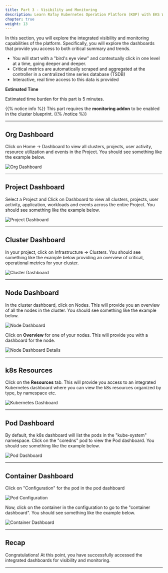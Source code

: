 ```yaml
---
title: Part 3 - Visibility and Monitoring 
description: Learn Rafay Kubernetes Operation Platform (KOP) with EKS Workshop. Rafay is a SaaS-first Kubernetes Operations Platform with enterprise-class scalability.
chapter: true
weight: 13
---
```


In this section, you will explore the integrated visibility and monitoring capabilities of the platform. Specifically, you will explore the dashboards that provide you access to both critical summary and trends. 

<!--
TODO: Rafay team - add why it is important, use case\scenario, problem statement\task\solution\expected result. Right now it has only screenshots of Rafay and no story. There should be the problem statement and learning objective how to address it
-->

- You will start with a "bird's eye view" and contextually click in one level at a time, going deeper and deeper. 
- Critical metrics are automatically scraped and aggregated at the controller in a centralized time series database (TSDB)
- Interactive, real time access to this data is provided

**Estimated Time**

Estimated time burden for this part is 5 minutes. 

<!--
TODO: Rafay team - add steps how to enable monitoring addon, what is it and link to the documentation
-->
{{% notice info %}}
This part requires the **monitoring addon** to be enabled in the cluster blueprint. 
{{% /notice %}}

---

## Org Dashboard

Click on Home -> Dashboard to view all clusters, projects, user activity, resource utilization and events in the Project. You should see something like the example below.

![Org Dashboard](/images/org_dashboard.png)

---

## Project Dashboard

Select a Project and Click on Dashboard to view all clusters, projects, user activity, application, workloads and events across the entire Project. You should see something like the example below.

![Project Dashboard](/images/project_dashboard.png)

---

## Cluster Dashboard 

In your project, click on Infrastructure -> Clusters. You should see something like the example below providing an overview of critical, operational metrics for your cluster. 

![Cluster Dashboard](/images/cluster_dashboard.png)

--- 

## Node Dashboard

In the cluster dashboard, click on Nodes. This will provide you an overview of all the nodes in the cluster. You should see something like the example below.

![Node Dashboard](/images/node_dashboard.png)

Click on **Overview** for one of your nodes. This will provide you with a dashboard for the node.

![Node Dashboard Details](/images/node_dashboard_trends.png)

---

## k8s Resources 
Click on the **Resources** tab. This will provide you access to an integrated Kubernetes dashboard where you can view the k8s resources organized by type, by namespace etc. 

![Kubernetes Dashboard](/images/k8s_resources.png)

--- 

## Pod Dashboard

By default, the k8s dashboard will list the pods in the "kube-system" namespace. Click on the "coredns" pod to view the Pod dashboard. You should see something like the example below. 

![Pod Dashboard](/images/pod_dashboard.png)

---

## Container Dashboard 

Click on "Configuration" for the pod in the pod dashboard

![Pod Configuration](/images/pod_config.png)

Now, click on the container in the configuration to go to the "container dashboard". You should see something like the example below.

![Container Dashboard](/images/container_dashboard.png)

---

## Recap

Congratulations! At this point, you have successfully accessed the integrated dashboards for visibility and monitoring.
<!--
TODO: Rafay team - replace "have successfully accessed the integrated dashboards for visibility and monitoring" with more specific results smth like learned how to address problem 1 and 2 with Rafay dashboards and you can use this knowledge to solve more problems (link to some do with use cases) using those capabilities...
-->
---
